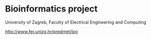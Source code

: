 # Bioinformatics project

University of Zagreb, 
Faculty of Electrical Engineering and Computing


http://www.fer.unizg.hr/predmet/bio




